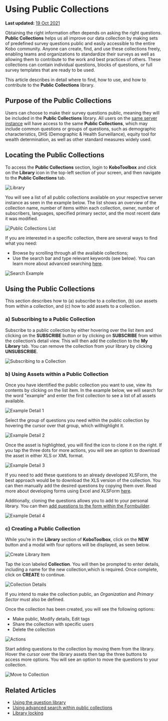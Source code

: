 # Using Public Collections

**Last updated:**
<a href="https://github.com/kobotoolbox/docs/blob/040b37b65f8429bfa0ba207f367c83b6d20708f9/source/using_public_collections.md" class="reference">19
Oct 2021</a>

Obtaining the right information often depends on asking the right questions.
**Public Collections** helps us all improve our data collection by making sets
of predefined survey questions public and easily accessible to the entire Kobo
community. Anyone can create, find, and use these collections freely, enabling
teams and organizations to standardize their surveys as well as allowing them to
contribute to the work and best practices of others. These collections can
contain individual questions, blocks of questions, or full survey templates that
are ready to be used.

This article describes in detail where to find, how to use, and how to
contribute to the **Public Collections** library.

## Purpose of the Public Collections

Users can choose to make their survey questions public, meaning they will be
included in the **Public Collections** library. All users on the
[same server instance](server.md) will have access to the same **Public
Collections**, which may include common questions or groups of questions, such
as demographic characteristics, DHS (Demographic & Health Surveillance), equity
tool for wealth determination, as well as other standard measures widely used.

## Locating the Public Collections

To access the **Public Collections** section, login to **KoboToolbox** and click
on the **Library** icon in the top-left section of your screen, and then
navigate to the **Public Collections** tab.

![Library](/images/using_public_collections/library.png)

You will see a list of all public collections available on your respective
server instance as seen in the example below. The list shows an overview of the
collection name, number of items within each collection, owner, number of
subscribers, languages, specified primary sector, and the most recent date it
was modified.

![Public Collections List](/images/using_public_collections/public_collections_list.png)

If you are interested in a specific collection, there are several ways to find
what you need:

-   Browse by scrolling through all the available collections;
-   Use the search bar and type relevant keywords (see below). You can learn
    more about advanced searching [here](public_collections_advanced_search.md).

![Search Example](/images/using_public_collections/search_example.gif)

## Using the Public Collections

This section describes how to (a) subscribe to a collection, (b) use assets from
within a collection, and (c) how to add assets to a collection.

### a) Subscribing to a Public Collection

Subscribe to a public collection by either hovering over the list item and
clicking on the **SUBSCRIBE** button or by clicking on **SUBSCRIBE** from within
the collection’s detail view. This will then add the collection to the **My
Library** tab. You can remove the collection from your library by clicking
**UNSUBSCRIBE**.

![Subscribing to a Collection](/images/using_public_collections/subscribing_to_a_collection.gif)

### b) Using Assets within a Public Collection

Once you have identified the public collection you want to use, view its
contents by clicking on the list item. In the example below, we will search for
the word "example" and enter the first collection to see a list of all assets
available.

![Example Detail 1](/images/using_public_collections/example_detail_1.gif)

Select the group of questions you need within the public collection by hovering
the cursor over that group, which willhighlight it.

![Example Detail 2](/images/using_public_collections/example_detail_2.gif)

Once the asset is highlighted, you will find the icon to clone it on the right.
If you tap the three dots for more actions, you will see an option to download
the asset in either XLS or XML format.

![Example Detail 3](/images/using_public_collections/example_detail_3.gif)

If you need to add these questions to an already developed XLSForm, the best
approach would be to download the XLS version of the collection. You can then
manually add the desired questions by copying them over. Read more about
developing forms using Excel and XLSForm [here](edit_forms_excel.md).

Additionally, cloning the questions allows you to add to your personal library.
You can then
[add questions to the form within the Formbuilder](question_library.md).

![Example Detail 4](/images/using_public_collections/example_detail_4.gif)

### c) Creating a Public Collection

While you’re in the **Library** section of **KoboToolbox**, click on the **NEW**
button and a modal with four options will be displayed, as seen below.

![Create Library Item](/images/using_public_collections/create_library_item.png)

Tap the icon labeled **Collection**. You will then be prompted to enter details,
including a name for the new collection,which is required. Once complete, click
on **CREATE** to continue.

![Collection Details](/images/using_public_collections/collection_details.png)

If you intend to make the collection public, an _Organization_ and _Primary
Sector_ must also be defined.

Once the collection has been created, you will see the following options:

-   Make public, Modify details, Edit tags
-   Share the collection with specific users
-   Delete the collection

![Actions](/images/using_public_collections/actions.gif)

Start adding questions to the collection by moving them from the library. Hover
the cursor over the library assets then tap the three buttons to access more
options. You will see an option to move the questions to your collection.

![Move to Collection](/images/using_public_collections/move_to_collection.gif)

## Related Articles

-   [Using the question library](question_library.md)
-   [Using advanced search within public collections](public_collections_advanced_search.md)
-   [Library locking](library_locking.md)
